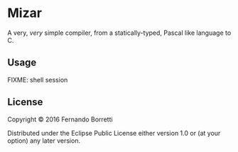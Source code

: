 # Mizar

A very, *very* simple compiler, from a statically-typed, Pascal like language to
C.

## Usage

FIXME: shell session

## License

Copyright © 2016 Fernando Borretti

Distributed under the Eclipse Public License either version 1.0 or (at
your option) any later version.
